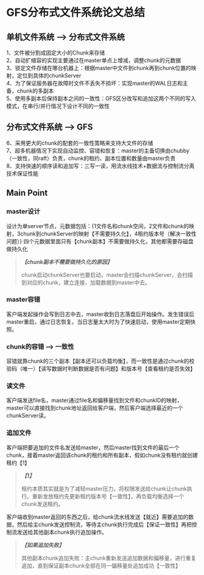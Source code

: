# GFS分布式文件系统论文总结

## 单机文件系统  -->  分布式文件系统

1、文件被分割成固定大小的Chunk来存储  
2、自动扩缩容的实现主要通过在master单点上增减，调整chunk的元数据  
3、锁定文件存储在哪台机器上：根据master中文件到chunk再到chunk位置的映射，定位到具体的chunkServer  
4、为了保证服务器在故障时文件不丢失不损坏：实现master的WAL日志和主备，chunk的多副本  
5、使用多副本后保持副本之间的一致性：GFS区分改写和追加这两个不同的写入模式，在串行/并行情况下设计不同的一致性  

## 分布式文件系统  -->  GFS  

6、采用更大的chunk的配套的一致性策略来支持大文件的存储  
7、超多机器情况下实现自动监控、容错和恢复：master的主备切换由chubby（一致性，同raft）负责，chunk的租约、副本位置和数量由master负责  
8、支持快速的顺序读和追加写：三写一读，用流水线技术+数据流与控制流分离技术保证性能

## Main Point

### master设计

设计为单server节点，元数据包括：{1文件名和chunk空间，2文件和chunk的映射，3chunk到chunkServer的映射【不需要持久化】，4租约版本号（解决一致性问题）}
四个元数据里面只有【chunk副本】不需要做持久化，其他都需要存磁盘做持久化

> ***【chunk副本不需要做持久化的原因】***
>
> chunk启动chunkServer也要启动，master会扫描chunkServer，会扫描到对应的chunk，建立连接，加载数据到master中去。

### master容错

客户端发起操作会写到日志中去，master收到日志落盘后开始操作。发生错误后master重启，通过日志恢复。当日志量太大时为了快速启动，使用master定期快照。

### chunk的容错 -->  一致性

容错就靠chunk的三个副本【副本还可以负载均衡】，而一致性是通过chunk的校验码（唯一）【读写数据时判断数据是否有问题】和版本号【查看租约是否失效】

### 读文件
客户端发送file名，master通过file名和偏移量找到文件和chunkID的映射，master可以直接找到chunk地址返回给客户端，然后客户端选择最近的一个chunkServer读。

### 追加文件

客户端把要追加的文件名发送给master，然后master找到文件的最后一个chunk，接着master返回该chunk的租约和所有副本，假如chunk没有租约就创建租约【1】

> ***【1】***
>
> 租约本质其实就是为了减轻master压力，将权限发送给chunk让chunk执行。重新发放租约先更新租约版本号【一致性】，再负载均衡选择一个chunk发送租约。

客户端收到master返回的东西之后，给chunk流水线发送【就近】需要追加的数据，然后给主chunk发送控制流，等待主chunk执行完成后【保证一致性】再把控制流发送给其他副本chunk执行追加操作。

> ***【如果追加失败】***
>
> 其他副本chunk追加失败：主chunk重新发送追加数据和偏移量，进行重复追加，直到保证副本chunk全部在同一偏移量处追加成功【一致性】



